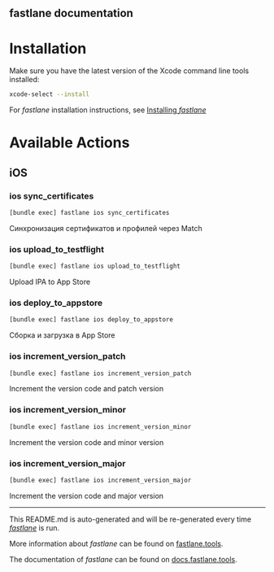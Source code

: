 fastlane documentation
----

# Installation

Make sure you have the latest version of the Xcode command line tools installed:

```sh
xcode-select --install
```

For _fastlane_ installation instructions, see [Installing _fastlane_](https://docs.fastlane.tools/#installing-fastlane)

# Available Actions

## iOS

### ios sync_certificates

```sh
[bundle exec] fastlane ios sync_certificates
```

Синхронизация сертификатов и профилей через Match

### ios upload_to_testflight

```sh
[bundle exec] fastlane ios upload_to_testflight
```

Upload IPA to App Store

### ios deploy_to_appstore

```sh
[bundle exec] fastlane ios deploy_to_appstore
```

Сборка и загрузка в App Store

### ios increment_version_patch

```sh
[bundle exec] fastlane ios increment_version_patch
```

Increment the version code and patch version

### ios increment_version_minor

```sh
[bundle exec] fastlane ios increment_version_minor
```

Increment the version code and minor version

### ios increment_version_major

```sh
[bundle exec] fastlane ios increment_version_major
```

Increment the version code and major version

----

This README.md is auto-generated and will be re-generated every time [_fastlane_](https://fastlane.tools) is run.

More information about _fastlane_ can be found on [fastlane.tools](https://fastlane.tools).

The documentation of _fastlane_ can be found on [docs.fastlane.tools](https://docs.fastlane.tools).
